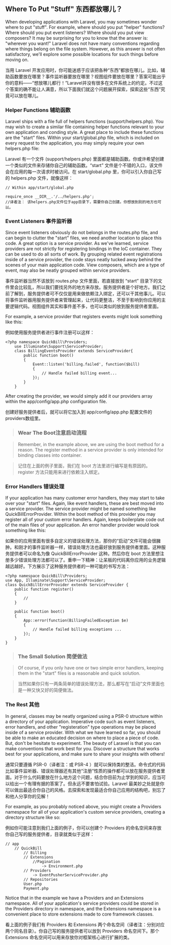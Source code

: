 ## Where To Put "Stuff" 东西都放哪儿？

When developing applications with Laravel, you may sometimes wonder where to put "stuff". For example, where should you put "helper" functions? Where should you put event listeners? Where should you put view composers? It may be surprising for you to know that the answer is: "wherever you want!" Laravel does not have many conventions regarding where things belong on the file system. However, as this answer is not often satisfactory, we'll explore some possible locations for such things before moving on.

当用 Laravel 开发应用时，你可能迷惑于应该把各种“东西”都放在哪儿。比如，辅助函数要放在哪里？事件监听器要放在哪里？视图组件要放在哪里？答案可能出乎你的意料——“想放哪儿都行！”Laravel并没有很多在文件系统上的约定。不过这个答案的确不能让人满意，所以下面我们就这个问题展开探索，探索这些“东西”究竟可以放在哪儿。

### Helper Functions 辅助函数

Laravel ships with a file full of helpers functions (support/helpers.php). You may wish to create a similar file containing helper functions relevant to your own application and conding style. A great place to include these functions are the "start" files. Within your start/global.php file, which is included on every request to the application, you may simply require your own helpers.php file:

Laravel 有一个文件 (support/helpers.php) 里面都是辅助函数。你或许希望创建一个类似的文件来存储你自己的辅助函数。“start” 文件是个不错的入口，该文件会在应用的每一次请求时被访问。在 start/global.php 里，你可以引入你自己写的 helpers.php 文件，就像这样：

```
// Within app/start/global.php

require_once __DIR__.'/../helpers.php';
//译者注： 该helpers.php文件位于app目录下，需要你自己创建。你想放到别的地方也可以。
```

### Event Listeners 事件监听器

Since event listeners obviously do not belongs in the routes.php file, and can begin to clutter the "start" files, we need another location to place this code. A great option is a service provider. As we've learned, service providers are not strictly for registering bindings in the IoC container. They can be used to do all sorts of work. By grouping related event registrations inside of a service provider, the code stays neatly tucked away behind the scenes of your main application code. View composers, which are a type of event, may also be neatly grouped within service providers.

事件监听器当然不该放到 routes.php 文件里面，若直接放到 “start” 目录下的文件里会比较乱，所以我们要找另外的地方来存放。服务提供者是个好地方。我们之前了解到，服务提供者可不仅仅是用来做依赖注入绑定，还可以干其他事儿。可以将事件监听器用服务提供者来管理起来，让代码更整洁，不至于影响到你应用的主要逻辑代码。视图组件其实和事件差不多，也可以类似的放到服务提供者里面。

For example, a service provider that registers events might look something like this:

例如使用服务提供者进行事件注册可以这样：

```
<?php namespace QuickBill\Providers;
    use Illuminate\Support\ServiceProvider;
    class BillingEventsProvider extends ServiceProvider{
        public function boot()
        {
            Event::listen('billing.failed', function($bill)
            {
                // Handle failed billing event...
            });
        }
    }
```

After creating the provider, we would simply add it our providers array within the app/config/app.php configuration file.

创建好服务提供者后，就可以将它加入到 app/config/app.php 配置文件的providers数组里。

> ### Wear The Boot注意启动流程

> Remember, in the example above, we are using the boot method for a reason. The register method in a service provider is only intended for binding classes into container.

> 记住在上面的例子里面，我们在 boot 方法里进行编写是有原因的。register 方法只能用来进行依赖注入绑定。

### Error Handlers 错误处理

If your application has many customer error handlers, they may start to take over your "start" files. Again, like event handlers, these are best moved into a service provider. The service provider might be named something like QuickBillErrorProvider. Within the boot method of this provider you may register all of your custom error handlers. Again, keeps boilerplate code out of the main files of your application. An error handler provider would look something like this:

如果你的应用里面有很多自定义的错误处理方法，那你的“启动”文件可能会很臃肿。和刚才的事件监听器一样，错误处理方法也最好放到服务提供者里面。这种服务提供者可以命名为像 QuickBillErrorProvider 这种。然后你在 boot 方法里想注册多少错误处理方法都可以了。重申一下精神：让呆板的代码离你应用的业务逻辑越远越好。下方展示了这种服务提供者的一种可能的书写方法：

```
<?php namespace QuickBill\Providers;
use App, Illuminate\Support\ServiceProvider;
class QuickBillErrorProvider extends ServiceProvider {
    public function register()
    {    
        //
    }

    public function boot()
    {
        App::error(function(BillingFailedException $e)
        {
            // Handle failed billing exceptions ...
        });
    }
}
```

> ### The Small Solution 简便做法

> Of course, if you only have one or two simple error handlers, keeping them in the "start" files is a reasonable and quick solution.

> 当然如果你只有一两条简单的错误处理方法，那么都写在“启动”文件里面也是一种又快又好的简便做法。

### The Rest 其他

In general, classes may be neatly organized using a PSR-0 structure within a directory of your application. Imperative code such as event listeners, error handlers, and other "registeration" type operations may be placed inside of a service provider. With what we have learned so far, you should be able to make an educated decision on where to place a piece of code. But, don't be hesitate to experiment. The beauty of Laravel is that you can make conventions that work best for you. Discover a structure that works best for your applications, and make sure to share your insights with others!

通常只要遵循 PSR-0（译者注：或 PSR-4 ）就可以保持类的整洁。命令式的代码比如事件监听器、错误处理器还有其他“注册”性质的操作都可以放在服务提供者里面。对于什么代码要放在什么地方这个问题，结合你目前为止学到的知识，应当可以给出一个有理有据的答案了。但永远不要害怕试验。Laravel 最美妙之处就是你可以做出最适合你自己的风格。去探索和发现最适合你自己应用的结构吧，别忘了和他人分享你的见解！

For example, as you probably noticed above, you might create a Providers namespace for all of your application's custom service providers, creating a directory structure like so:

例如你可能注意到我们上面的例子，你可以创建个 Providers 的命名空间来存放你自己写的服务提供者，目录就类似于这样：

```
// app
    // QuickBill
        // Billing
        // Extensions
            //Pagination
                -> Environment.php
        // Providers
            -> EventPusherServiceProvider.php
        // Repositories
        User.php
        Payment.php
```

Notice that in the example we have a Providers and an Extensions namespace. All of your application's service providers could be stored in the Providers directory in namespace, and the Extensions namespace is a convenient place to store extensions made to core framework classes.

看上面的例子我们有 Providers 和 Extensions 两个命名空间（译者注：分别对应两个同名目录）。你自己写的服务提供者可以放到 Providers 命名空间下。那个 Extensions 命名空间可以用来存放你对框架核心进行扩展的类。
